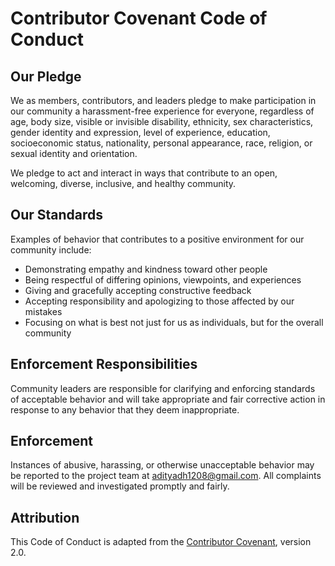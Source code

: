 # Contributor Covenant Code of Conduct

## Our Pledge
We as members, contributors, and leaders pledge to make participation in our community a harassment-free experience for everyone, regardless of age, body size, visible or invisible disability, ethnicity, sex characteristics, gender identity and expression, level of experience, education, socioeconomic status, nationality, personal appearance, race, religion, or sexual identity and orientation.

We pledge to act and interact in ways that contribute to an open, welcoming, diverse, inclusive, and healthy community.

## Our Standards
Examples of behavior that contributes to a positive environment for our community include:
- Demonstrating empathy and kindness toward other people
- Being respectful of differing opinions, viewpoints, and experiences
- Giving and gracefully accepting constructive feedback
- Accepting responsibility and apologizing to those affected by our mistakes
- Focusing on what is best not just for us as individuals, but for the overall community

## Enforcement Responsibilities
Community leaders are responsible for clarifying and enforcing standards of acceptable behavior and will take appropriate and fair corrective action in response to any behavior that they deem inappropriate.

## Enforcement
Instances of abusive, harassing, or otherwise unacceptable behavior may be reported to the project team at adityadh1208@gmail.com. All complaints will be reviewed and investigated promptly and fairly.

## Attribution
This Code of Conduct is adapted from the [Contributor Covenant](https://www.contributor-covenant.org/), version 2.0.
